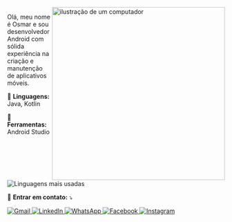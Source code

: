 <img src="https://th.bing.com/th/id/R.28e64264caae7103f54d983d92442dac?rik=hUoRkxsQTxyR8Q&riu=http%3a%2f%2flearnpath1.azurewebsites.net%2fwp-content%2fuploads%2f2019%2f03%2fCurso-de-desarrollador-android.jpg&ehk=oMdAhtwuC1JEBXyx0OoeFHAaUoQgL%2bjcc3aV9jwhUFU%3d&risl=&pid=ImgRaw&r=0" alt="ilustração de um computador" width="400px" align="right">

<p align="left"> 
  Olá, meu nome é Osmar e sou desenvolvedor Android com sólida experiência na criação e manutenção de aplicativos móveis.
</p>

<p align="left">
  👅 <strong>Linguagens:</strong> Java, Kotlin
</p>

<p align="left">
  💼 <strong>Ferramentas:</strong> Android Studio
</p>


  <img align="left" src="https://github-readme-stats.vercel.app/api/top-langs/?username=osmarDesenvolvedorDeSoftware&theme=dracula&hide_border=false&include_all_commits=true&count_private=true&layout=compact" alt="Linguagens mais usadas" />
</p>

<br clear="both"/>

<p align="left">
  💌 <strong>Entrar em contato:</strong> ⤵️
</p>

<p align="left">
  <a href="mailto:osmar@osmardev.online" title="Gmail">
    <img src="https://img.shields.io/badge/-Gmail-FF0000?style=flat-square&labelColor=FF0000&logo=gmail&logoColor=white" alt="Gmail"/>
  </a>
  <a href="https://www.linkedin.com/in/osmardev" title="LinkedIn">
    <img src="https://img.shields.io/badge/-Linkedin-0e76a8?style=flat-square&logo=Linkedin&logoColor=white" alt="LinkedIn"/>
  </a>
  <a href="https://wa.me/5516996246673" title="WhatsApp">
    <img src="https://img.shields.io/badge/-WhatsApp-25d366?style=flat-square&labelColor=25d366&logo=whatsapp&logoColor=white" alt="WhatsApp"/>
  </a>
  <a href="https://www.facebook.com/osmar.cavalcante.9?mibextid=ZbWKwL" title="Facebook">
    <img src="https://img.shields.io/badge/-Facebook-3b5998?style=flat-square&labelColor=3b5998&logo=facebook&logoColor=white" alt="Facebook"/>
  </a>
  <a href="https://www.instagram.com/osmar.cavalcante.9?igsh=NjFlb2xyMWdlN3g=" title="Instagram">
    <img src="https://img.shields.io/badge/-Instagram-DF0174?style=flat-square&labelColor=DF0174&logo=instagram&logoColor=white" alt="Instagram"/>
  </a>
</p>
